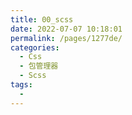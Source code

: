 ```yaml
---
title: 00_scss
date: 2022-07-07 10:18:01
permalink: /pages/1277de/
categories:
  - Css
  - 包管理器
  - Scss
tags:
  - 
---
```

